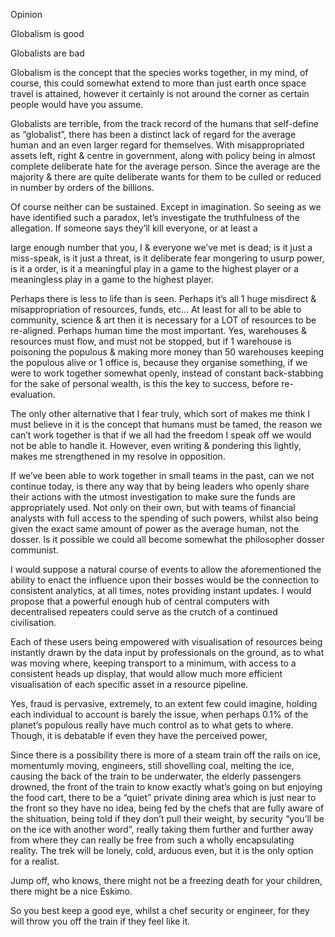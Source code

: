 Opinion

Globalism is good

Globalists are bad

  

Globalism is the concept that the species works together, in my mind, of course, this could somewhat extend to more than just earth once space travel is attained, however it certainly is not around the corner as certain people would have you assume. 

  

Globalists are terrible, from the track record of the humans that self-define as “globalist”, there has been a distinct lack of regard for the average human and an even larger regard for themselves. With misappropriated assets left, right & centre in government, along with policy being in almost complete deliberate hate for the average person. Since the average are the majority & there are quite deliberate wants for them to be culled or reduced in number by orders of the billions. 

  

Of course neither can be sustained. Except in imagination. So seeing as we have identified such a paradox, let’s investigate the truthfulness of the allegation. If someone says they’ll kill everyone, or at least a 

large enough number that you, I & everyone we’ve met is dead; is it just a miss-speak, is it just a threat, is it deliberate fear mongering to usurp power, is it a order, is it a meaningful play in a game to the highest player or a meaningless play in a game to the highest player. 

  

Perhaps there is less to life than is seen. Perhaps it’s all 1 huge misdirect & misappropriation of resources, funds, etc… At least for all to be able to community, science & art then it is necessary for a LOT of resources to be re-aligned. Perhaps human time the most important. Yes, warehouses & resources must flow, and must not be stopped, but if 1 warehouse is poisoning the populous & making more money than 50 warehouses keeping the populous alive or 1 office is, because they organise something, if we were to work together somewhat openly, instead of constant back-stabbing for the sake of personal wealth, is this the key to success, before re-evaluation. 

  

The only other alternative that I fear truly, which sort of makes me think I must believe in it is the concept that humans must be tamed, the reason we can’t work together is that if we all had the freedom I speak off we would not be able to handle it. However, even writing & pondering this lightly, makes me strengthened in my resolve in opposition. 

  

If we’ve been able to work together in small teams in the past, can we not continue today, is there any way that by being leaders who openly share their actions with the utmost investigation to make sure the funds are appropriately used. Not only on their own, but with teams of financial analysts with full access to the spending of such powers, whilst also being given the exact same amount of power as the average human, not the dosser. Is it possible we could all become somewhat the philosopher dosser communist. 

  

I would suppose a natural course of events to allow the aforementioned the ability to enact the influence upon their bosses would be the connection to consistent analytics, at all times, notes providing instant updates. I would propose that a powerful enough hub of central computers with decentralised repeaters could serve as the crutch of a continued civilisation. 

  

Each of these users being empowered with visualisation of resources being instantly drawn by the data input by professionals on the ground, as to what was moving where, keeping transport to a minimum, with access to a consistent heads up display, that would allow much more efficient visualisation of each specific asset in a resource pipeline. 

  

Yes, fraud is pervasive, extremely, to an extent few could imagine, holding each individual to account is barely the issue, when perhaps 0.1% of the planet’s populous really have much control as to what gets to where. Though, it is debatable if even they have the perceived power, 

  

Since there is a possibility there is more of a steam train off the rails on ice, momentumly moving, engineers, still shovelling coal, melting the ice, causing the back of the train to be underwater, the elderly passengers drowned, the front of the train to know exactly what’s going on but enjoying the food cart, there to be a “quiet” private dining area which is just near to the front so they have no idea, being fed by the chefs that are fully aware of the shituation, being told if they don’t pull their weight, by security “you’ll be on the ice with another word”, really taking them further and further away from where they can really be free from such a wholly encapsulating reality. The trek will be lonely, cold, arduous even, but it is the only option for a realist. 

  

Jump off, who knows, there might not be a freezing death for your children, there might be a nice Eskimo. 

  

So you best keep a good eye, whilst a chef security or engineer, for they will throw you off the train if they feel like it. 